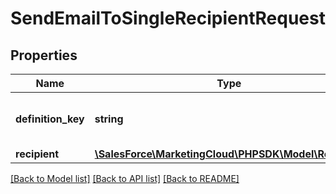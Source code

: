 # SendEmailToSingleRecipientRequest

## Properties
Name | Type | Description | Notes
------------ | ------------- | ------------- | -------------
**definition_key** | **string** | Unique identifier of the definition. | 
**recipient** | [**\SalesForce\MarketingCloud\PHPSDK\Model\Recipient**](Recipient.md) |  | 

[[Back to Model list]](../README.md#documentation-for-models) [[Back to API list]](../README.md#documentation-for-api-endpoints) [[Back to README]](../README.md)


